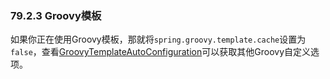 ### 79.2.3 Groovy模板

如果你正在使用Groovy模板，那就将`spring.groovy.template.cache`设置为`false`，查看[GroovyTemplateAutoConfiguration](http://github.com/spring-projects/spring-boot/tree/master/spring-boot-autoconfigure/src/main/java/org/springframework/boot/autoconfigure/groovy/template/GroovyTemplateAutoConfiguration.java)可以获取其他Groovy自定义选项。
